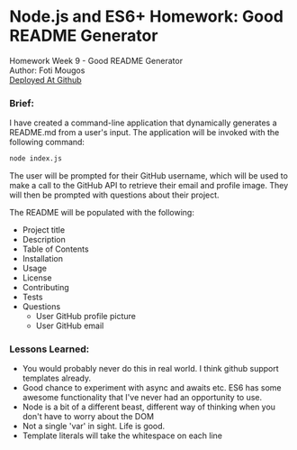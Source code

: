 # Node.js and ES6+ Homework: Good README Generator
Homework Week 9 - Good README Generator<br>
Author: Foti Mougos<br>
[Deployed At Github](https://foteye.github.io/Wk9-Node-ES6-ReadmeGenerator-FotiMougos/ "Deployed at Github")

### Brief:
I have created a command-line application that dynamically generates a README.md from a user's input. The application will be invoked with the following command:

```sh
node index.js
```
The user will be prompted for their GitHub username, which will be used to make a call to the GitHub API to retrieve their email and profile image. They will then be prompted with questions about their project.

The README will be populated with the following:

* Project title
* Description
* Table of Contents
* Installation
* Usage
* License
* Contributing
* Tests
* Questions
  * User GitHub profile picture
  * User GitHub email


### Lessons Learned:

  * You would probably never do this in real world. I think github support templates already.
  * Good chance to experiment with async and awaits etc. ES6 has some awesome functionality that I've never had an opportunity to use.
  * Node is a bit of a different beast, different way of thinking when you don't have to worry about the DOM
  * Not a single 'var' in sight. Life is good.
  * Template literals will take the whitespace on each line
